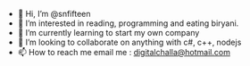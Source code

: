 - 👋 Hi, I’m @snfifteen
- 👀 I’m interested in reading, programming and eating biryani.
- 🌱 I’m currently learning to start my own company
- 💞️ I’m looking to collaborate on anything with c#, c++, nodejs
- 📫 How to reach me email me : digitalchalla@hotmail.com

<!---
snfifteen/snfifteen is a ✨ special ✨ repository because its `README.md` (this file) appears on your GitHub profile.
You can click the Preview link to take a look at your changes.
--->
